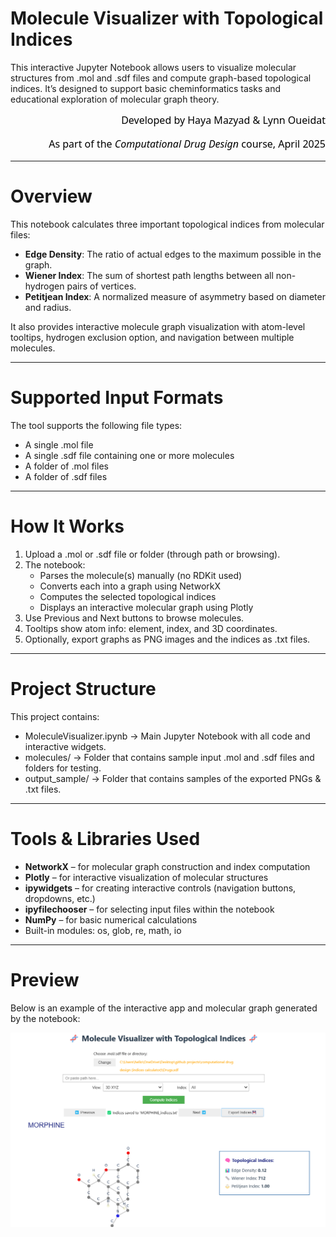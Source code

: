 # Molecule Visualizer with Topological Indices
This interactive Jupyter Notebook allows users to visualize molecular structures from .mol and .sdf files and compute graph-based topological indices. It’s designed to support basic cheminformatics tasks and educational exploration of molecular graph theory.

<div align="right" style="font-size:16px; color:black; font-family:Segoe UI, sans-serif;">
Developed by Haya Mazyad & Lynn Oueidat
    
As part of the *Computational Drug Design* course, April 2025
</div>

---
# Overview
This notebook calculates three important topological indices from molecular files:
- **Edge Density**: The ratio of actual edges to the maximum possible in the graph.
- **Wiener Index**: The sum of shortest path lengths between all non-hydrogen pairs of vertices.
- **Petitjean Index**: A normalized measure of asymmetry based on diameter and radius.

It also provides interactive molecule graph visualization with atom-level tooltips, hydrogen exclusion option, and navigation between multiple molecules.

---
# Supported Input Formats
The tool supports the following file types:
- A single .mol file 
- A single .sdf file containing one or more molecules
- A folder of .mol files
- A folder of .sdf files

---
# How It Works
1. Upload a .mol or .sdf file or folder (through path or browsing).
2. The notebook:
    - Parses the molecule(s) manually (no RDKit used)
    - Converts each into a graph using NetworkX
    - Computes the selected topological indices
    - Displays an interactive molecular graph using Plotly
3. Use Previous and Next buttons to browse molecules.
4. Tooltips show atom info: element, index, and 3D coordinates.
5. Optionally, export graphs as PNG images and the indices as .txt files.

---
# Project Structure
This project contains:
  - MoleculeVisualizer.ipynb → Main Jupyter Notebook with all code and interactive widgets.
  - molecules/ → Folder that contains sample input .mol and .sdf files and folders for testing.
  - output_sample/ → Folder that contains samples of the exported PNGs & .txt files.

---
# Tools & Libraries Used
- **NetworkX** – for molecular graph construction and index computation
- **Plotly** – for interactive visualization of molecular structures
- **ipywidgets** – for creating interactive controls (navigation buttons, dropdowns, etc.)
- **ipyfilechooser** – for selecting input files within the notebook
- **NumPy** – for basic numerical calculations
- Built-in modules: os, glob, re, math, io

---
# Preview
Below is an example of the interactive app and molecular graph generated by the notebook:

![Molecule Graph Example](output_sample/FullOutput.png)
